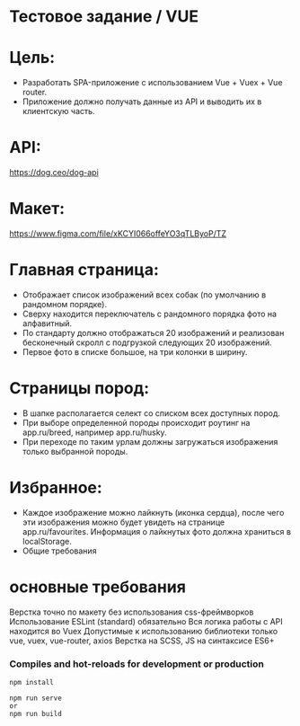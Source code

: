 # Тестовое задание / VUE

# Цель:
- Разработать SPA-приложение с использованием Vue + Vuex + Vue router.
- Приложение должно получать данные из API и выводить их в клиентскую часть.

# API:
https://dog.ceo/dog-api

# Макет:
https://www.figma.com/file/xKCYI066offeYO3qTLByoP/TZ

# Главная страница:
- Отображает список изображений всех собак (по умолчанию в рандомном порядке).
- Сверху находится переключатель с рандомного порядка фото на алфавитный.
- По стандарту должно отображаться 20 изображений и реализован бесконечный скролл с подгрузкой следующих 20 изображений.
- Первое фото в списке большое, на три колонки в ширину.
# Страницы пород:
- В шапке располагается селект со списком всех доступных пород.
- При выборе определенной породы происходит роутинг на app.ru/breed, например app.ru/husky.
- При переходе по таким урлам должны загружаться изображения только выбранной породы.
# Избранное:
- Каждое изображение можно лайкнуть (иконка сердца), после чего эти изображения можно будет увидеть на странице app.ru/favourites. Информация о лайкнутых фото должна храниться в localStorage.
- Общие требования

# основные требования
Верстка точно по макету без использования css-фреймворков
Использование ESLint (standard) обязательно
Вся логика работы с API находится во Vuex
Допустимые к использованию библиотеки только vue, vuex, vue-router, axios
Верстка на SCSS, JS на синтаксисе ES6+


### Compiles and hot-reloads for development or production
```
npm install

npm run serve
or
npm run build
